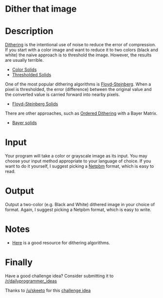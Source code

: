# Dither that image
<div class="md"><h1>Description</h1>
<p><a href="https://en.wikipedia.org/wiki/Dither">Dithering</a> is the intentional use of
noise to reduce the error of compression. If you start with a color image
and want to reduce it to two colors (black and white) the naive approach is
to threshold the image. However, the results are usually terrible.</p>
<ul>
<li><a href="http://i.imgur.com/kjWn2Q1.png">Color Solids</a></li>
<li><a href="http://i.imgur.com/RDOMCfg.png">Thresholded Solids</a></li>
</ul>
<p>One of the most popular dithering algorithms is
<a href="https://en.wikipedia.org/wiki/Floyd%E2%80%93Steinberg_dithering">Floyd-Steinberg</a>.
When a pixel is thresholded, the error (difference) between the original value
and the converted value is carried forward into nearby pixels.</p>
<ul>
<li><a href="http://i.imgur.com/w9DFOKS.png">Floyd-Steinberg Solids</a></li>
</ul>
<p>There are other approaches, such as
<a href="https://en.wikipedia.org/wiki/Ordered_dithering">Ordered Dithering</a> with a
Bayer Matrix.</p>
<ul>
<li><a href="http://i.imgur.com/mLKUyfn.png">Bayer solids</a></li>
</ul>
<h1>Input</h1>
<p>Your program will take a color or grayscale image as its input. You may choose
your input method appropriate to your language of choice. If you want to do it
yourself, I suggest picking a <a href="https://en.wikipedia.org/wiki/Netpbm">Netpbm</a>
format, which is easy to read.</p>
<h1>Output</h1>
<p>Output a two-color (e.g. Black and White) dithered image in your choice of
format. Again, I suggest picking a Netpbm format, which is easy to write.</p>
<h1>Notes</h1>
<ul>
<li><a href="http://www.tannerhelland.com/4660/dithering-eleven-algorithms-source-code/">Here</a>
is a good resource for dithering algorithms.</li>
</ul>
<h1>Finally</h1>
<p>Have a good challenge idea?
Consider submitting it to <a href="/r/dailyprogrammer_ideas">/r/dailyprogrammer_ideas</a></p>
<p>Thanks to <a href="/u/skeeto">/u/skeeto</a> for this <a href="https://www.reddit.com/r/dailyprogrammer_ideas/comments/4nt7rp">challenge idea</a></p>
</div>
